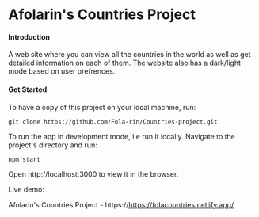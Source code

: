 # Afolarin's Countries Project

#### Introduction

A web site where you can view all the countries in the world as well as get detailed information on each of them. The website also has a dark/light mode based on user prefrences.

#### Get Started

To have a copy of this project on your local machine, run:

```
git clone https://github.com/Fola-rin/Countries-project.git
```

To run the app in development mode, i.e run it locally. Navigate to the project's directory and run:

```
npm start
```

Open http://localhost:3000 to view it in the browser.

Live demo:

Afolarin's Countries Project - https://https://folacountries.netlify.app/
